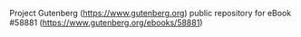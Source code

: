 Project Gutenberg (https://www.gutenberg.org) public repository for
eBook #58881 (https://www.gutenberg.org/ebooks/58881)
